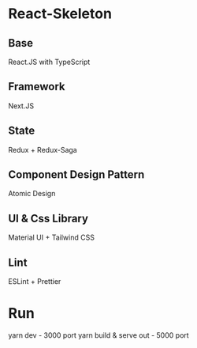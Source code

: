 # React-Skeleton

## Base
React.JS with TypeScript

## Framework
Next.JS

## State
Redux + Redux-Saga

## Component Design Pattern
Atomic Design

## UI & Css Library
Material UI + Tailwind CSS

## Lint
ESLint + Prettier

# Run
yarn dev - 3000 port
yarn build & serve out - 5000 port
